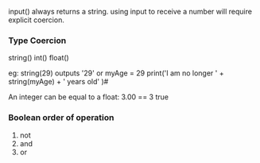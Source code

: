 input() always returns a string.
using input to receive a number will require explicit coercion.

### Type Coercion
string()
int()
float()

eg: string(29) outputs '29'
or
myAge = 29
print('I am no longer ' + string(myAge) + ' years old' )#

An integer can be equal to a float:
3.00 == 3
true

### Boolean order of operation
1. not
2. and
3. or